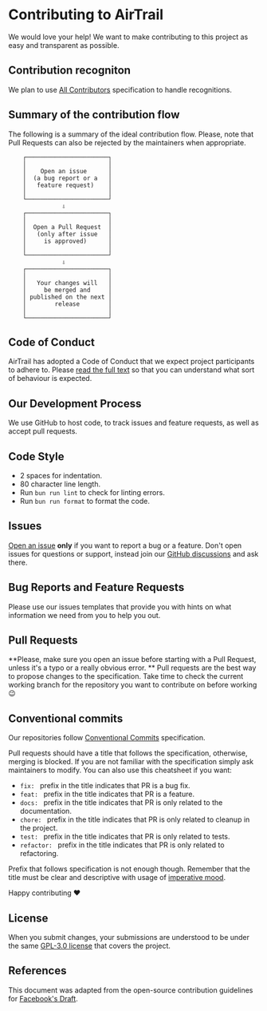 # Contributing to AirTrail

We would love your help! We want to make contributing to this project as easy and transparent as possible.

## Contribution recogniton

We plan to use [All Contributors](https://allcontributors.org/docs/en/specification) specification to handle
recognitions.

## Summary of the contribution flow

The following is a summary of the ideal contribution flow. Please, note that Pull Requests can also be rejected by the
maintainers when appropriate.

```
    ┌───────────────────────┐
    │                       │
    │    Open an issue      │
    │  (a bug report or a   │
    │   feature request)    │
    │                       │
    └───────────────────────┘
               ⇩
    ┌───────────────────────┐
    │                       │
    │  Open a Pull Request  │
    │   (only after issue   │
    │     is approved)      │
    │                       │
    └───────────────────────┘
               ⇩
    ┌───────────────────────┐
    │                       │
    │   Your changes will   │
    │     be merged and     │
    │ published on the next │
    │        release        │
    │                       │
    └───────────────────────┘
```

## Code of Conduct

AirTrail has adopted a Code of Conduct that we expect project participants to adhere to.
Please [read the full text](CODE_OF_CONDUCT.md) so that you can understand what sort of behaviour is expected.

## Our Development Process

We use GitHub to host code, to track issues and feature requests, as well as accept pull requests.

## Code Style

- 2 spaces for indentation.
- 80 character line length.
- Run `bun run lint` to check for linting errors.
- Run `bun run format` to format the code.

## Issues

[Open an issue](https://github.com/JohanOhly/AirTrail/issues/new) **only** if you want to report a bug or a feature.
Don't open issues for questions or support, instead join
our [GitHub discussions](https://github.com/JohanOhly/AirTrail/discussions) and ask there.

## Bug Reports and Feature Requests

Please use our issues templates that provide you with hints on what information we need from you to help you out.

## Pull Requests

**Please, make sure you open an issue before starting with a Pull Request, unless it's a typo or a really obvious error.
** Pull requests are the best way to propose changes to the specification. Take time to check the current working branch
for the repository you want to contribute on before working :wink:

## Conventional commits

Our repositories follow [Conventional Commits](https://www.conventionalcommits.org/en/v1.0.0/#summary) specification.

Pull requests should have a title that follows the specification, otherwise, merging is blocked. If you are not familiar
with the specification simply ask maintainers to modify. You can also use this cheatsheet if you want:

- `fix: ` prefix in the title indicates that PR is a bug fix.
- `feat: ` prefix in the title indicates that PR is a feature.
- `docs: ` prefix in the title indicates that PR is only related to the documentation.
- `chore: ` prefix in the title indicates that PR is only related to cleanup in the project.
- `test: ` prefix in the title indicates that PR is only related to tests.
- `refactor: ` prefix in the title indicates that PR is only related to refactoring.

Prefix that follows specification is not enough though. Remember that the title must be clear and descriptive with usage
of [imperative mood](https://chris.beams.io/posts/git-commit/#imperative).

Happy contributing :heart:

## License

When you submit changes, your submissions are understood to be under the
same [GPL-3.0 license](LICENSE) that covers the project.

## References

This document was adapted from the open-source contribution guidelines
for [Facebook's Draft](https://github.com/facebook/draft-js/blob/master/CONTRIBUTING.md).

